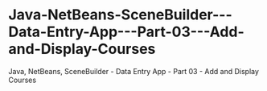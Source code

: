 # Java-NetBeans-SceneBuilder---Data-Entry-App---Part-03---Add-and-Display-Courses
Java, NetBeans, SceneBuilder - Data Entry App - Part 03 - Add and Display Courses
